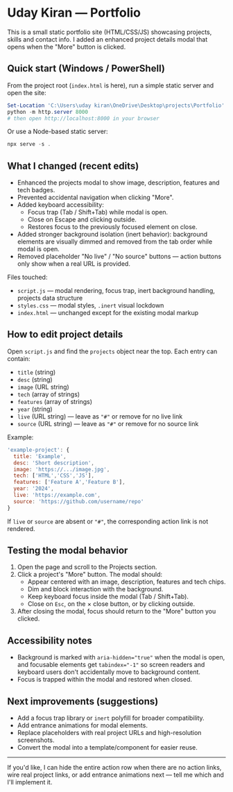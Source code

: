 # Uday Kiran — Portfolio

This is a small static portfolio site (HTML/CSS/JS) showcasing projects, skills and contact info. I added an enhanced project details modal that opens when the "More" button is clicked.

## Quick start (Windows / PowerShell)
From the project root (`index.html` is here), run a simple static server and open the site:

```powershell
Set-Location 'C:\Users\uday kiran\OneDrive\Desktop\projects\Portfolio'
python -m http.server 8000
# then open http://localhost:8000 in your browser
```

Or use a Node-based static server:

```powershell
npx serve -s .
```

## What I changed (recent edits)
- Enhanced the projects modal to show image, description, features and tech badges.
- Prevented accidental navigation when clicking "More".
- Added keyboard accessibility:
  - Focus trap (Tab / Shift+Tab) while modal is open.
  - Close on Escape and clicking outside.
  - Restores focus to the previously focused element on close.
- Added stronger background isolation (inert behavior): background elements are visually dimmed and removed from the tab order while modal is open.
- Removed placeholder "No live" / "No source" buttons — action buttons only show when a real URL is provided.

Files touched:
- `script.js` — modal rendering, focus trap, inert background handling, projects data structure
- `styles.css` — modal styles, `.inert` visual lockdown
- `index.html` — unchanged except for the existing modal markup

## How to edit project details
Open `script.js` and find the `projects` object near the top. Each entry can contain:

- `title` (string)
- `desc` (string)
- `image` (URL string)
- `tech` (array of strings)
- `features` (array of strings)
- `year` (string)
- `live` (URL string) — leave as `"#"` or remove for no live link
- `source` (URL string) — leave as `"#"` or remove for no source link

Example:
```js
'example-project': {
  title: 'Example',
  desc: 'Short description',
  image: 'https://.../image.jpg',
  tech: ['HTML','CSS','JS'],
  features: ['Feature A','Feature B'],
  year: '2024',
  live: 'https://example.com',
  source: 'https://github.com/username/repo'
}
```

If `live` or `source` are absent or `"#"`, the corresponding action link is not rendered.

## Testing the modal behavior
1. Open the page and scroll to the Projects section.
2. Click a project's "More" button. The modal should:
   - Appear centered with an image, description, features and tech chips.
   - Dim and block interaction with the background.
   - Keep keyboard focus inside the modal (Tab / Shift+Tab).
   - Close on `Esc`, on the × close button, or by clicking outside.
3. After closing the modal, focus should return to the "More" button you clicked.

## Accessibility notes
- Background is marked with `aria-hidden="true"` when the modal is open, and focusable elements get `tabindex="-1"` so screen readers and keyboard users don't accidentally move to background content.
- Focus is trapped within the modal and restored when closed.

## Next improvements (suggestions)
- Add a focus trap library or `inert` polyfill for broader compatibility.
- Add entrance animations for modal elements.
- Replace placeholders with real project URLs and high-resolution screenshots.
- Convert the modal into a template/component for easier reuse.

---
If you'd like, I can hide the entire action row when there are no action links, wire real project links, or add entrance animations next — tell me which and I'll implement it.